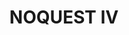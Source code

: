 ---
title: 'NOQUEST IV'
linerNotes: "NOQUEST IV: Chronicles of the Called One is the fourth album in the NOQUEST series. The album's source material comes from the various lands and titles from the Dragon Quest franchise, and expanding its horizons beyond that world with a variety of film and TV skits. NOQUEST IV may never have been recorded let alone released were it not for inspiration from other VGM music and a letting go of sorts. Sometimes the harder you push, the less you get out of it."
pubDate: '02 Aug 2024'
layout: '../../layouts/BlogPost.astro'
image: 'noquest-iv.jpg'
url: 'https://strrchildluke.bandcamp.com/album/noquest-iv'
--- 